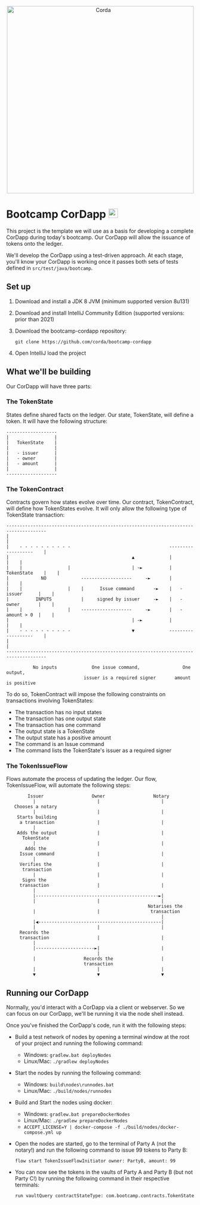 <p align="center">
  <img src="https://www.corda.net/wp-content/uploads/2016/11/fg005_corda_b.png" alt="Corda" width="500">
</p>

# Bootcamp CorDapp [<img src="https://raw.githubusercontent.com/corda/samples-java/master/webIDE.png" height=25 />](https://ide.corda.net/?folder=/home/coder/bootcamp-cordapp)

This project is the template we will use as a basis for developing a complete CorDapp
during today's bootcamp. Our CorDapp will allow the issuance of tokens onto the ledger.

We'll develop the CorDapp using a test-driven approach. At each stage, you'll know your
CorDapp is working once it passes both sets of tests defined in `src/test/java/bootcamp`.

## Set up

1. Download and install a JDK 8 JVM (minimum supported version 8u131)
2. Download and install IntelliJ Community Edition (supported versions: prior than 2021)
3. Download the bootcamp-cordapp repository:

       git clone https://github.com/corda/bootcamp-cordapp

4. Open IntelliJ load the project

## What we'll be building

Our CorDapp will have three parts:

### The TokenState

States define shared facts on the ledger. Our state, TokenState, will define a
token. It will have the following structure:

    -------------------
    |                 |
    |   TokenState    |
    |                 |
    |   - issuer      |
    |   - owner       |
    |   - amount      |
    |                 |
    -------------------

### The TokenContract

Contracts govern how states evolve over time. Our contract, TokenContract,
will define how TokenStates evolve. It will only allow the following type of
TokenState transaction:

    -------------------------------------------------------------------------------------
    |                                                                                   |
    |    - - - - - - - - - -                                     -------------------    |
    |                                              ▲             |                 |    |
    |    |                 |                       | -►          |   TokenState    |    |
    |            NO             -------------------     -►       |                 |    |
    |    |                 |    |      Issue command       -►    |   - issuer      |    |
    |          INPUTS           |     signed by issuer     -►    |   - owner       |    |
    |    |                 |    -------------------     -►       |   - amount > 0  |    |
    |                                              | -►          |                 |    |
    |    - - - - - - - - - -                       ▼             -------------------    |
    |                                                                                   |
    -------------------------------------------------------------------------------------

              No inputs             One issue command,                One output,
                                 issuer is a required signer       amount is positive

To do so, TokenContract will impose the following constraints on transactions
involving TokenStates:

* The transaction has no input states
* The transaction has one output state
* The transaction has one command
* The output state is a TokenState
* The output state has a positive amount
* The command is an Issue command
* The command lists the TokenState's issuer as a required signer

### The TokenIssueFlow

Flows automate the process of updating the ledger. Our flow, TokenIssueFlow, will
automate the following steps:

            Issuer                  Owner                  Notary
              |                       |                       |
       Chooses a notary
              |                       |                       |
        Starts building
         a transaction                |                       |
              |
        Adds the output               |                       |
          TokenState
              |                       |                       |
           Adds the
         Issue command                |                       |
              |
         Verifies the                 |                       |
          transaction
              |                       |                       |
          Signs the
         transaction                  |                       |
              |
              |----------------------------------------------►|
              |                       |                       |
                                                         Notarises the
              |                       |                   transaction
                                                              |
              |◀----------------------------------------------|
              |                       |                       |
         Records the
         transaction                  |                       |
              |
              |----------------------►|                       |
                                      |
              |                  Records the                  |
                                 transaction
              |                       |                       |
              ▼                       ▼                       ▼

## Running our CorDapp

Normally, you'd interact with a CorDapp via a client or webserver. So we can
focus on our CorDapp, we'll be running it via the node shell instead.

Once you've finished the CorDapp's code, run it with the following steps:

* Build a test network of nodes by opening a terminal window at the root of
  your project and running the following command:

  * Windows:   `gradlew.bat deployNodes`
  * Linux/Mac:     `./gradlew deployNodes`

* Start the nodes by running the following command:

  * Windows:   `build\nodes\runnodes.bat`
  * Linux/Mac: `./build/nodes/runnodes`



* Build and Start the nodes using docker:
  * Windows:   `gradlew.bat prepareDockerNodes`
  * Linux/Mac:     `./gradlew prepareDockerNodes`
  * `ACCEPT_LICENSE=Y | docker-compose -f ./build/nodes/docker-compose.yml up`


* Open the nodes are started, go to the terminal of Party A (not the notary!)
  and run the following command to issue 99 tokens to Party B:

  `flow start TokenIssueFlowInitiator owner: PartyB, amount: 99`

* You can now see the tokens in the vaults of Party A and Party B (but not
  Party C!) by running the following command in their respective terminals:

  `run vaultQuery contractStateType: com.bootcamp.contracts.TokenState`
